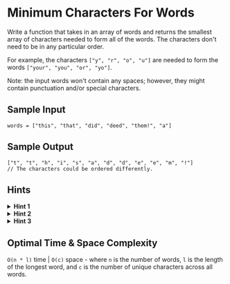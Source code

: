 # Minimum Characters For Words

Write a function that takes in an array of words and returns the smallest array of characters needed to form all of the words. The characters don't need to be in any particular order.

For example, the characters `["y", "r", "o", "u"]` are needed to form the words `["your", "you", "or", "yo"]`.

Note: the input words won't contain any spaces; however, they might contain punctuation and/or special characters.

## Sample Input

```plaintext
words = ["this", "that", "did", "deed", "them!", "a"]
```

## Sample Output

```plaintext
["t", "t", "h", "i", "s", "a", "d", "d", "e", "e", "m", "!"]
// The characters could be ordered differently.
```

## Hints

<details>
<summary><b>Hint 1</b></summary>

There are a few different ways to solve this problem, but all of them use the same general approach. You'll need to determine not only all of the unique characters required to form the input words, but also their required frequencies. What determines the required frequencies of characters to form multiple words?

</details>

<details>
<summary><b>Hint 2</b></summary>

The word that contains the highest frequency of any character dictates how many of those characters are required. For example, given `words = ["A", "AAAA"]` you need 4 `A`s, because the word that contains the most of amount of `A`s has 4.

</details>

<details>
<summary><b>Hint 3</b></summary>

Use a hash table to keep track of the maximum frequencies of all unique characters that occur across all words. Count the frequency of each character in each word, and use those per-word frequencies to update your maximum-character-frequency hash table. Once you've determined the maximum frequency of each character across all words, you can use the built-up hash table to generate your output array.

</details>

## Optimal Time & Space Complexity

`O(n * l)` time | `O(c)` space - where `n` is the number of words, `l` is the length of the longest word, and `c` is the number of unique characters across all words.
